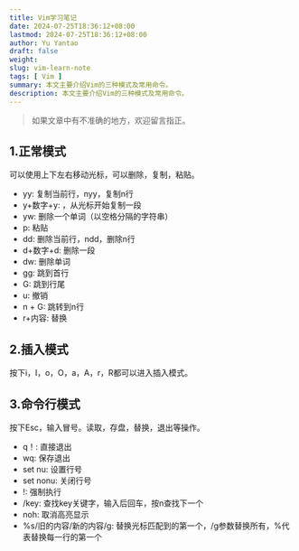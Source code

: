 ```yaml
---
title: Vim学习笔记
date: 2024-07-25T18:36:12+08:00
lastmod: 2024-07-25T18:36:12+08:00
author: Yu Yantao
draft: false
weight:
slug: vim-learn-note
tags: [ Vim ]
summary: 本文主要介绍Vim的三种模式及常用命令。
description: 本文主要介绍Vim的三种模式及常用命令。
---
```


> 如果文章中有不准确的地方，欢迎留言指正。

## 1.正常模式

可以使用上下左右移动光标，可以删除，复制，粘贴。

- yy: 复制当前行，nyy，复制n行
- y+数字+y: ，从光标开始复制一段
- yw: 删除一个单词（以空格分隔的字符串）
- p: 粘贴
- dd: 删除当前行，ndd，删除n行
- d+数字+d: 删除一段
- dw: 删除单词
- gg: 跳到首行
- G: 跳到行尾
- u: 撤销
- n + G: 跳转到n行
- r+内容: 替换

## 2.插入模式

按下i，I，o，O，a，A，r，R都可以进入插入模式。

## 3.命令行模式

按下Esc，输入冒号。读取，存盘，替换，退出等操作。

- q！: 直接退出
- wq: 保存退出
- set nu: 设置行号
- set nonu: 关闭行号
- !: 强制执行
- /key: 查找key关键字，输入后回车，按n查找下一个
- noh: 取消高亮显示
- %s/旧的内容/新的内容/g: 替换光标匹配到的第一个，/g参数替换所有，%代表替换每一行的第一个


